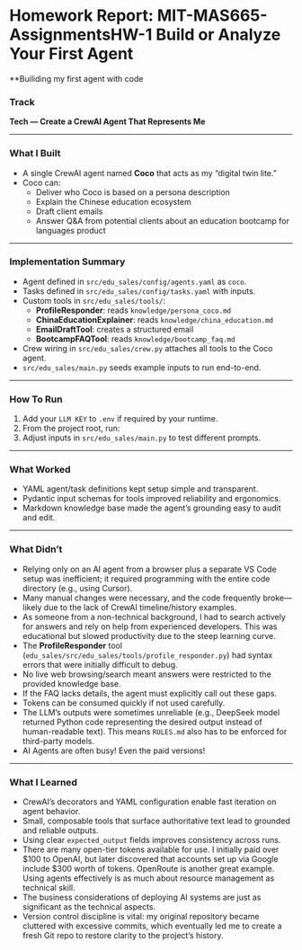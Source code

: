 # Homework Report: MIT-MAS665-AssignmentsHW-1 Build or Analyze Your First Agent
**Builiding my first agent with code

### Track  
**Tech — Create a CrewAI Agent That Represents Me**

---

### What I Built
- A single CrewAI agent named **Coco** that acts as my “digital twin lite.”  
- Coco can:  
  - Deliver who Coco is based on a persona description  
  - Explain the Chinese education ecosystem  
  - Draft client emails  
  - Answer Q&A from potential clients about an education bootcamp for languages product  

---

### Implementation Summary
- Agent defined in `src/edu_sales/config/agents.yaml` as `coco`.  
- Tasks defined in `src/edu_sales/config/tasks.yaml` with inputs.  
- Custom tools in `src/edu_sales/tools/`:  
  - **ProfileResponder**: reads `knowledge/persona_coco.md`  
  - **ChinaEducationExplainer**: reads `knowledge/china_education.md`  
  - **EmailDraftTool**: creates a structured email  
  - **BootcampFAQTool**: reads `knowledge/bootcamp_faq.md`  
- Crew wiring in `src/edu_sales/crew.py` attaches all tools to the Coco agent.  
- `src/edu_sales/main.py` seeds example inputs to run end-to-end.  

---

### How To Run
1. Add your `LLM KEY` to `.env` if required by your runtime.  
2. From the project root, run:  
3. Adjust inputs in `src/edu_sales/main.py` to test different prompts.  

---

### What Worked
- YAML agent/task definitions kept setup simple and transparent.  
- Pydantic input schemas for tools improved reliability and ergonomics.  
- Markdown knowledge base made the agent’s grounding easy to audit and edit.  

---

### What Didn’t
- Relying only on an AI agent from a browser plus a separate VS Code setup was inefficient; it required programming with the entire code directory (e.g., using Cursor).  
- Many manual changes were necessary, and the code frequently broke—likely due to the lack of CrewAI timeline/history examples.  
- As someone from a non-technical background, I had to search actively for answers and rely on help from experienced developers. This was educational but slowed productivity due to the steep learning curve.  
- The **ProfileResponder** tool (`edu_sales/src/edu_sales/tools/profile_responder.py`) had syntax errors that were initially difficult to debug.  
- No live web browsing/search meant answers were restricted to the provided knowledge base.  
- If the FAQ lacks details, the agent must explicitly call out these gaps.  
- Tokens can be consumed quickly if not used carefully.  
- The LLM’s outputs were sometimes unreliable (e.g., DeepSeek model returned Python code representing the desired output instead of human-readable text). This means `RULES.md` also has to be enforced for third-party models.
- AI Agents are often busy! Even the paid versions!

---

### What I Learned
- CrewAI’s decorators and YAML configuration enable fast iteration on agent behavior.  
- Small, composable tools that surface authoritative text lead to grounded and reliable outputs.  
- Using clear `expected_output` fields improves consistency across runs.  
- There are many open-tier tokens available for use. I initially paid over $100 to OpenAI, but later discovered that accounts set up via Google include $300 worth of tokens. OpenRoute is another great example. Using agents effectively is as much about resource management as technical skill.  
- The business considerations of deploying AI systems are just as significant as the technical aspects.  
- Version control discipline is vital: my original repository became cluttered with excessive commits, which eventually led me to create a fresh Git repo to restore clarity to the project’s history.  
